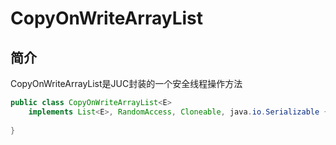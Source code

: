 # CopyOnWriteArrayList

## 简介

CopyOnWriteArrayList是JUC封装的一个安全线程操作方法

```java
public class CopyOnWriteArrayList<E>
    implements List<E>, RandomAccess, Cloneable, java.io.Serializable {
    
}
```

